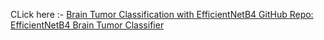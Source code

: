 CLick here :- [Brain Tumor Classification with EfficientNetB4
GitHub Repo: EfficientNetB4 Brain Tumor Classifier
](https://www.kaggle.com/code/rathodriya/efficientnetb4-kaggle-updated?scriptVersionId=252307519)
